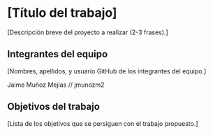 # [Título del trabajo]

[Descripción breve del proyecto a realizar (2-3 frases).]

## Integrantes del equipo

[Nombres, apellidos, y usuario GitHub de los integrantes del equipo.]

Jaime Muñoz Mejías // jmunozm2
## Objetivos del trabajo

[Lista de los objetivos que se persiguen con el trabajo propuesto.]
